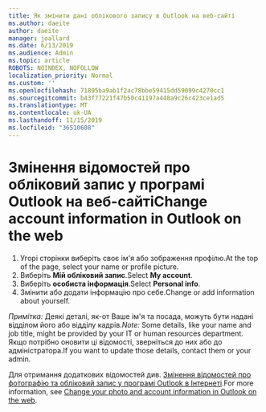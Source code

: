 ```yaml
---
title: Як змінити дані облікового запису в Outlook на веб-сайті
ms.author: daeite
author: daeite
manager: joallard
ms.date: 6/13/2019
ms.audience: Admin
ms.topic: article
ROBOTS: NOINDEX, NOFOLLOW
localization_priority: Normal
ms.custom: ''
ms.openlocfilehash: 71895ba9ab1f2ac78bbe59415dd59099c4270cc1
ms.sourcegitcommit: b43f77221f47b50c41197a448a9c26c423ce1ad5
ms.translationtype: MT
ms.contentlocale: uk-UA
ms.lasthandoff: 11/15/2019
ms.locfileid: "36510608"
---
```

# <a name="change-account-information-in-outlook-on-the-web"></a><span data-ttu-id="1d074-102">Змінення відомостей про обліковий запис у програмі Outlook на веб-сайті</span><span class="sxs-lookup"><span data-stu-id="1d074-102">Change account information in Outlook on the web</span></span>

1. <span data-ttu-id="1d074-103">Угорі сторінки виберіть своє ім'я або зображення профілю.</span><span class="sxs-lookup"><span data-stu-id="1d074-103">At the top of the page, select your name or profile picture.</span></span>
1. <span data-ttu-id="1d074-104">Виберіть **Мій обліковий запис**.</span><span class="sxs-lookup"><span data-stu-id="1d074-104">Select **My account**.</span></span>
1. <span data-ttu-id="1d074-105">Виберіть **особиста інформація**.</span><span class="sxs-lookup"><span data-stu-id="1d074-105">Select **Personal info**.</span></span>
1. <span data-ttu-id="1d074-106">Змінити або додати інформацію про себе.</span><span class="sxs-lookup"><span data-stu-id="1d074-106">Change or add information about yourself.</span></span>

<span data-ttu-id="1d074-107">*Примітка:* Деякі деталі, як-от Ваше ім'я та посада, можуть бути надані відділом його або відділу кадрів.</span><span class="sxs-lookup"><span data-stu-id="1d074-107">*Note:* Some details, like your name and job title, might be provided by your IT or human resources department.</span></span> <span data-ttu-id="1d074-108">Якщо потрібно оновити ці відомості, зверніться до них або до адміністратора.</span><span class="sxs-lookup"><span data-stu-id="1d074-108">If you want to update those details, contact them or your admin.</span></span>

<span data-ttu-id="1d074-109">Для отримання додаткових відомостей див. [Змінення відомостей про фотографію та обліковий запис у програмі Outlook в Інтернеті](https://support.office.com/article/b2dbb289-851d-4bed-93c3-3e136f5659ec).</span><span class="sxs-lookup"><span data-stu-id="1d074-109">For more information, see [Change your photo and account information in Outlook on the web](https://support.office.com/article/b2dbb289-851d-4bed-93c3-3e136f5659ec).</span></span>